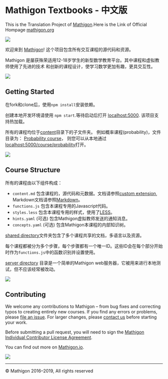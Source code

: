 # Mathigon Textbooks - 中文版

This is the Translation Project of [Mathigon](https://github.com/mathigon/textbooks).Here is the Link of Official Hompage [mathigon.org](https://mathigon.org)

![](https://mathigon.org/images/hero.png)

欢迎来到 [Mathigon](https://mathigon.org)! 这个项目包含所有交互课程的源代码和资源。

Mathigon 是屡获殊荣适用12-18岁学生的新型数学教育平台。其中课程和虚拟教师使用了先进的技术
和创新的课程设计，使学习数学更加有趣，更具交互性。

![](https://mathigon.org/images/unused/divider-1.png)


## Getting Started

在fork和clone后，使用`npm install`安装依赖。

创建本地开发环境请使用 `npm start`.等待启动后打开 [localhost:5000](http://localhost:5000).
该项目支持热加载。

所有的课程均位于[content](content)目录下的子文件夹。 例如概率课程(probability)，文件目录为：
[Probability course](content/probability)， 则您可以从本地通过
[localhost:5000/course/probability](http://localhost:5000/course/probability)打开。

![](https://mathigon.org/images/unused/divider-2.png)


## Course Structure

所有的课程由以下组件构成：

* `content.md` 包含课程的，源代码和元数据。文档请参照[custom extension](https://mathigon.io/markdown),
  Markdown文档请参照[Markdown](https://github.com/adam-p/markdown-here/wiki/Markdown-Cheatsheet)。  
* `functions.js` 包含本课程专用的Javascript代码。
* `styles.less` 包含本课程专用的样式，使用了[LESS](http://lesscss.org/)。
* `hints.yaml` (可选) 包含Mathigon虚拟教师发送的通知消息。
* `concepts.yaml` (可选) 包含Mathigon本课程的内部知识树。

[shared directory](content/shared)文件夹包含了多个课程共享的文档，多语言以及资源。

每个课程都被分为多个步骤，每个步骤都有一个唯一ID。这些ID会在每个部分开始时作为`functions.js`中的函数识别并设置使用。

[server directory](server) 目录是一个简单的Mathigon web服务器，它被用来进行本地测试，但不应该经常被改动。

![](https://mathigon.org/images/unused/divider-3.png)


## Contributing

We welcome any contributions to Mathigon – from bug fixes and correcting typos
to creating entirely new courses. If you find any errors or problems, please
[file an issue](https://github.com/mathigon/textbooks/issues). For larger
changes, please [contact us](mailto:dev@mathigon.org) before starting your work.

Before submitting a pull request, you will need to sign the [Mathigon Individual
Contributor License Agreement](https://gist.github.com/plegner/5ad5b7be2948a4ad073c50b15ac01d39).

You can find out more on [Mathigon.io](https://mathigon.io).

![](https://mathigon.org/images/unused/divider-4.png)

---

© Mathigon 2016–2019, All rights reserved
